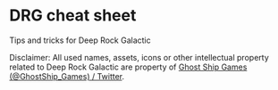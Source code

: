 # DRG cheat sheet

Tips and tricks for Deep Rock Galactic

Disclaimer: All used names, assets, icons or other intellectual property related to Deep Rock Galactic are property of [Ghost Ship Games (@GhostShip_Games) / Twitter](https://twitter.com/GhostShip_Games).
